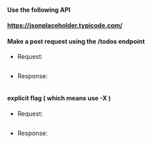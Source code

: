 #### Use the following API
#### https://jsonplaceholder.typicode.com/

#### Make a post request using the /todos endpoint
- Request:
```js

```
- Response:
```js

```
#### explicit flag ( which means use -X )
- Request:
```js

```
- Response:
```js

```